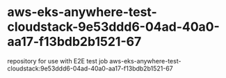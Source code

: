# aws-eks-anywhere-test-cloudstack-9e53ddd6-04ad-40a0-aa17-f13bdb2b1521-67
repository for use with E2E test job aws-eks-anywhere-test-cloudstack:9e53ddd6-04ad-40a0-aa17-f13bdb2b1521-67

